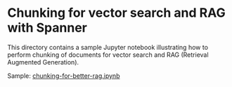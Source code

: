# Chunking for vector search and RAG with Spanner

This directory contains a sample Jupyter notebook illustrating how to perform chunking of documents for vector search and RAG (Retrieval Augmented Generation).

Sample: [chunking-for-better-rag.ipynb](./chunking-for-better-rag.ipynb)